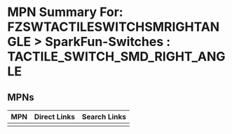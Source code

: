 



# MPN Summary For: FZSWTACTILESWITCHSMRIGHTANGLE > SparkFun-Switches : TACTILE_SWITCH_SMD_RIGHT_ANGLE

## MPNs
  

|MPN|Direct Links|Search Links|
| :--- | :--- | :--- |
||||
